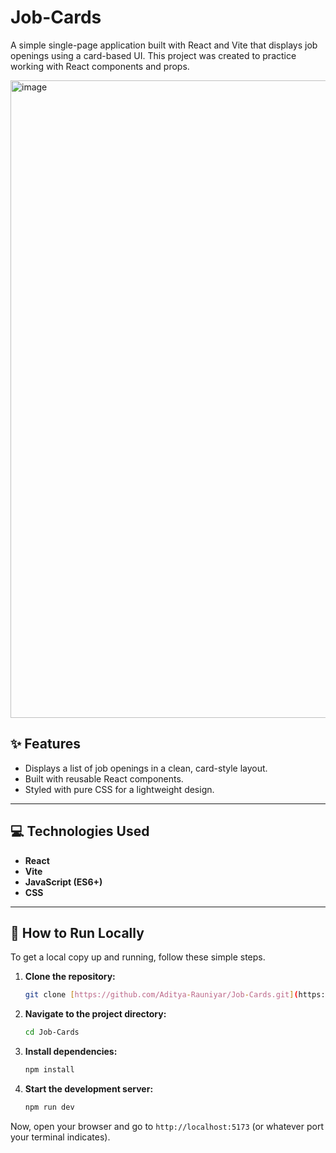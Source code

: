 # Job-Cards

A simple single-page application built with React and Vite that displays job openings using a card-based UI. This project was created to practice working with React components and props.

<img width="1911" height="1020" alt="image" src="https://github.com/user-attachments/assets/556a77c3-8699-41d5-b90d-99f79fc4cd9b" />

## ✨ Features

- Displays a list of job openings in a clean, card-style layout.
- Built with reusable React components.
- Styled with pure CSS for a lightweight design.

---

## 💻 Technologies Used

- **React**
- **Vite**
- **JavaScript (ES6+)**
- **CSS**

---

## 🚀 How to Run Locally

To get a local copy up and running, follow these simple steps.

1.  **Clone the repository:**
    ```sh
    git clone [https://github.com/Aditya-Rauniyar/Job-Cards.git](https://github.com/Aditya-Rauniyar/Job-Cards.git)
    ```
2.  **Navigate to the project directory:**
    ```sh
    cd Job-Cards
    ```
3.  **Install dependencies:**
    ```sh
    npm install
    ```
4.  **Start the development server:**
    ```sh
    npm run dev
    ```

Now, open your browser and go to `http://localhost:5173` (or whatever port your terminal indicates).
